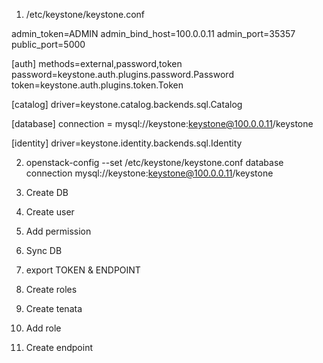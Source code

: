 1. /etc/keystone/keystone.conf

admin_token=ADMIN
admin_bind_host=100.0.0.11
admin_port=35357
public_port=5000

[auth]
methods=external,password,token
password=keystone.auth.plugins.password.Password
token=keystone.auth.plugins.token.Token

[catalog]
driver=keystone.catalog.backends.sql.Catalog

[database]
connection = mysql://keystone:keystone@100.0.0.11/keystone

[identity]
driver=keystone.identity.backends.sql.Identity

2. openstack-config --set /etc/keystone/keystone.conf database connection mysql://keystone:keystone@100.0.0.11/keystone    

3. Create DB

4. Create user

5. Add permission

5. Sync DB

6. export TOKEN & ENDPOINT     

7. Create roles

8. Create tenata

9. Add role

10. Create endpoint
